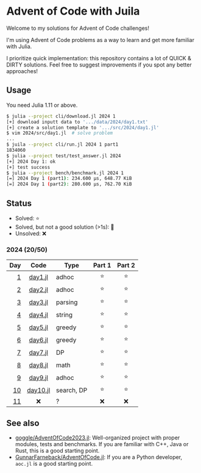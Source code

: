 # Advent of Code with Juila

Welcome to my solutions for Advent of Code challenges!

I'm using Advent of Code problems as a way to learn and get more familiar with Julia.

I prioritize quick implementation: this repository contains a lot of QUICK & DIRTY solutions.
Feel free to suggest improvements if you spot any better approaches!

## Usage

You need Julia 1.11 or above.

```bash
$ julia --project cli/download.jl 2024 1
[+] download inputt data to '.../data/2024/day1.txt'
[+] create a solution template to '.../src/2024/day1.jl'
$ vim 2024/src/day1.jl  # solve problem
...
$ juila --project cli/run.jl 2024 1 part1
1834060
$ julia --project test/test_answer.jl 2024
[+] 2024 Day 1: ok
[+] test success
$ julia --project bench/benchmark.jl 2024 1
[=] 2024 Day 1 (part1): 234.600 μs, 648.77 KiB
[=] 2024 Day 1 (part2): 280.600 μs, 762.70 KiB
```

## Status

- Solved: :star:
- Solved, but not a good solution (>1s): :poop:
- Unsolved: :x:

### 2024 (20/50)

| Day | Code | Type | Part 1 | Part 2 |
|----:|:----:|------|:------:|:------:|
| [1](https://adventofcode.com/2024/day/1) | [day1.jl](src/2024/day1.jl) | adhoc | :star: | :star: |
| [2](https://adventofcode.com/2024/day/2) | [day2.jl](src/2024/day2.jl) | adhoc | :star: | :star: |
| [3](https://adventofcode.com/2024/day/3) | [day3.jl](src/2024/day3.jl) | parsing | :star: | :star: |
| [4](https://adventofcode.com/2024/day/4) | [day4.jl](src/2024/day4.jl) | string | :star: | :star: |
| [5](https://adventofcode.com/2024/day/5) | [day5.jl](src/2024/day5.jl) | greedy | :star: | :star: |
| [6](https://adventofcode.com/2024/day/6) | [day6.jl](src/2024/day6.jl) | greedy | :star: | :star: |
| [7](https://adventofcode.com/2024/day/7) | [day7.jl](src/2024/day7.jl) | DP | :star: | :star: |
| [8](https://adventofcode.com/2024/day/8) | [day8.jl](src/2024/day8.jl) | math | :star: | :star: |
| [9](https://adventofcode.com/2024/day/9) | [day9.jl](src/2024/day9.jl) | adhoc | :star: | :star: |
| [10](https://adventofcode.com/2024/day/10) | [day10.jl](src/2024/day10.jl) | search, DP | :star: | :star: |
| [11](https://adventofcode.com/2024/day/11) | :x: | ? | :x: | :x: |

## See also

- [goggle/AdventOfCode2023.jl](https://github.com/goggle/AdventOfCode2023.jl):
  Well-organized project with proper modules, tests and benchmarks.
  If you are familiar with C++, Java or Rust, this is a good starting point.
- [GunnarFarneback/AdventOfCode.jl](https://github.com/GunnarFarneback/AdventOfCode.jl):
  If you are a Python developer, `aoc.jl` is a good starting point.

